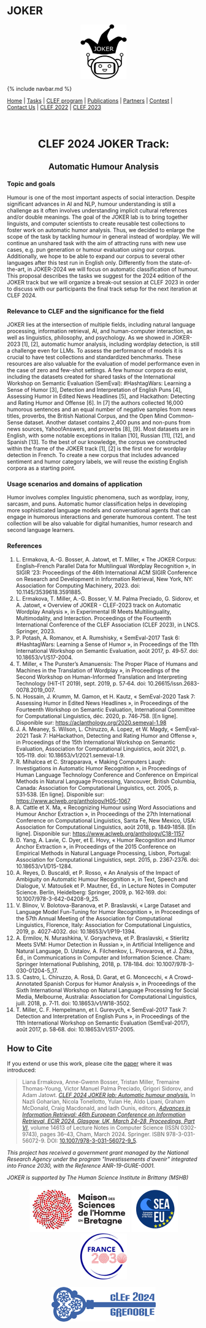
# JOKER
<p align="center">
  <img src="./img/joker.png" width="120" height="142">
</p>

{% include navbar.md %}

[Home](https://www.joker-project.com/clef-2024/) | [Tasks](https://www.joker-project.com/clef-2024/tasks) | [CLEF&nbsp;program](program) | [Publications](https://www.joker-project.com/clef-2024/publications) | [Partners](partners) | [Contest](contest) | [Contact&nbsp;Us](contact) | [CLEF&nbsp;2022](https://www.joker-project.com/clef-2022/EN/project) | [CLEF&nbsp;2023](https://www.joker-project.com/clef-2023/)

<br>
  <h1 align="center">CLEF 2024 JOKER Track:</h1>
  <h2 align="center">Automatic Humour Analysis</h2> 

### Topic and goals
Humour is one of the most important aspects of social interaction. Despite significant advances in AI and NLP, humour understanding is still a challenge as it often involves understanding implicit cultural references and/or double meanings. The goal of the JOKER lab is to bring together linguists, and computer scientists to create reusable test collections to foster work on automatic humor analysis. Thus, we decided to enlarge the scope of the task by tackling humour in general instead of wordplay. We will continue an unshared task with the aim of attracting runs with new use cases, e.g. pun generation or humour evaluation using our corpus. Additionally, we hope to be able to expand our corpus to several other languages after this test run in English only. Differently from the state-of-the-art, in JOKER-2024 we will focus on automatic classification of humour. This proposal describes the tasks we suggest for the 2024 edition of the JOKER track but we will organize a break-out session at CLEF 2023 in order to discuss with our participants the final track setup for the next iteration at CLEF 2024.

### Relevance to CLEF and the significance for the field
JOKER lies at the intersection of multiple fields, including natural language processing, information retrieval, AI, and human-computer interaction, as well as linguistics, philosophy, and psychology. As we showed in JOKER-2023 [1], [2], automatic humor analysis, including wordplay detection, is still a challenge even for LLMs. To assess the performance of models it is crucial to have test collections and standardized benchmarks. These resources are also valuable for the evaluation of model performance even in the case of zero and few-shot settings. A few humour corpora do exist, including the datasets created for shared tasks of the International Workshop on Semantic Evaluation (SemEval): #HashtagWars: Learning a Sense of Humor [3], Detection and Interpretation of English Puns [4], Assessing Humor in Edited News Headlines [5], and Hackathon: Detecting and Rating Humor and Offense [6]. In [7] the authors collected 16,000 humorous sentences and an equal number of negative samples from news titles, proverbs, the British National Corpus, and the Open Mind Common-Sense dataset. Another dataset contains 2,400 puns and non-puns from news sources, Yahoo!Answers, and proverbs [8], [9]. Most datasets are in English, with some notable exceptions in Italian [10], Russian [11], [12], and Spanish [13]. To the best of our knowledge, the corpus we constructed within the frame of the JOKER track [1], [2] is the first one for wordplay detection in French. To create a new corpus that includes advanced sentiment and humor category labels, we will reuse the existing English corpora as a starting point. 

### Usage scenarios and domains of application
Humor involves complex linguistic phenomena, such as wordplay, irony, sarcasm, and puns. Automatic humor classification helps in developing more sophisticated language models and conversational agents that can engage in humorous interactions and generate humorous content. The test collection will be also valuable for digital humanities, humor research and second language learners.
<br>

### References
1.   L. Ermakova, A.-G. Bosser, A. Jatowt, et T. Miller, « The JOKER Corpus: English–French Parallel Data for Multilingual Wordplay Recognition », in SIGIR ’23: Proceedings of the 46th International ACM SIGIR Conference on Research and Development in Information Retrieval, New York, NY: Association for Computing Machinery, 2023. doi: 10.1145/3539618.3591885.
2.   L. Ermakova, T. Miller, A.-G. Bosser, V. M. Palma Preciado, G. Sidorov, et A. Jatowt, « Overview of JOKER - CLEF-2023 track on Automatic Wordplay Analysis », in Experimental IR Meets Multilinguality, Multimodality, and Interaction. Proceedings of the Fourteenth International Conference of the CLEF Association (CLEF 2023), in LNCS. Springer, 2023.
3.   P. Potash, A. Romanov, et A. Rumshisky, « SemEval-2017 Task 6: #HashtagWars: Learning a Sense of Humor », in Proceedings of the 11th International Workshop on Semantic Evaluation, août 2017, p. 49‑57. doi: 10.18653/v1/S17-2004.
4.   T. Miller, « The Punster’s Amanuensis: The Proper Place of Humans and Machines in the Translation of Wordplay », in Proceedings of the Second Workshop on Human-Informed Translation and Interpreting Technology (HiT-IT 2019), sept. 2019, p. 57‑64. doi: 10.26615/issn.2683-0078.2019_007.
5.   N. Hossain, J. Krumm, M. Gamon, et H. Kautz, « SemEval-2020 Task 7: Assessing Humor in Edited News Headlines », in Proceedings of the Fourteenth Workshop on Semantic Evaluation, International Committee for Computational Linguistics, déc. 2020, p. 746‑758. [En ligne]. Disponible sur: https://aclanthology.org/2020.semeval-1.98
6.   J. A. Meaney, S. Wilson, L. Chiruzzo, A. Lopez, et W. Magdy, « SemEval-2021 Task 7: HaHackathon, Detecting and Rating Humor and Offense », in Proceedings of the 15th International Workshop on Semantic Evaluation, Association for Computational Linguistics, août 2021, p. 105‑119. doi: 10.18653/v1/2021.semeval-1.9.
7.   R. Mihalcea et C. Strapparava, « Making Computers Laugh: Investigations in Automatic Humor Recognition », in Proceedings of Human Language Technology Conference and Conference on Empirical Methods in Natural Language Processing, Vancouver, British Columbia, Canada: Association for Computational Linguistics, oct. 2005, p. 531‑538. [En ligne]. Disponible sur: https://www.aclweb.org/anthology/H05-1067
8.   A. Cattle et X. Ma, « Recognizing Humour using Word Associations and Humour Anchor Extraction », in Proceedings of the 27th International Conference on Computational Linguistics, Santa Fe, New Mexico, USA: Association for Computational Linguistics, août 2018, p. 1849‑1858. [En ligne]. Disponible sur: https://www.aclweb.org/anthology/C18-1157
9.   D. Yang, A. Lavie, C. Dyer, et E. Hovy, « Humor Recognition and Humor Anchor Extraction », in Proceedings of the 2015 Conference on Empirical Methods in Natural Language Processing, Lisbon, Portugal: Association for Computational Linguistics, sept. 2015, p. 2367‑2376. doi: 10.18653/v1/D15-1284.
10. A. Reyes, D. Buscaldi, et P. Rosso, « An Analysis of the Impact of Ambiguity on Automatic Humour Recognition », in Text, Speech and Dialogue, V. Matoušek et P. Mautner, Éd., in Lecture Notes in Computer Science. Berlin, Heidelberg: Springer, 2009, p. 162‑169. doi: 10.1007/978-3-642-04208-9_25.
11. V. Blinov, V. Bolotova-Baranova, et P. Braslavski, « Large Dataset and Language Model Fun-Tuning for Humor Recognition », in Proceedings of the 57th Annual Meeting of the Association for Computational Linguistics, Florence, Italy: Association for Computational Linguistics, 2019, p. 4027‑4032. doi: 10.18653/v1/P19-1394.
12. A. Ermilov, N. Murashkina, V. Goryacheva, et P. Braslavski, « Stierlitz Meets SVM: Humor Detection in Russian », in Artificial Intelligence and Natural Language, D. Ustalov, A. Filchenkov, L. Pivovarova, et J. Žižka, Éd., in Communications in Computer and Information Science. Cham: Springer International Publishing, 2018, p. 178‑184. doi: 10.1007/978-3-030-01204-5_17.
13. S. Castro, L. Chiruzzo, A. Rosá, D. Garat, et G. Moncecchi, « A Crowd-Annotated Spanish Corpus for Humor Analysis », in Proceedings of the Sixth International Workshop on Natural Language Processing for Social Media, Melbourne, Australia: Association for Computational Linguistics, juill. 2018, p. 7‑11. doi: 10.18653/v1/W18-3502.
14. T. Miller, C. F. Hempelmann, et I. Gurevych, « SemEval-2017 Task 7: Detection and Interpretation of English Puns », in Proceedings of the 11th International Workshop on Semantic Evaluation (SemEval-2017), août 2017, p. 58‑68. doi: 10.18653/v1/S17-2005.


## How to Cite
If you extend or use this work, please cite the [paper](https://link.springer.com/chapter/10.1007/978-3-031-13643-6_27) where it was introduced:

> Liana Ermakova, Anne-Gwenn Bosser, Tristan Miller, Tremaine Thomas-Young, Victor Manuel Palma Preciado, Grigori Sidorov, and Adam Jatowt. *[CLEF 2024 JOKER lab: Automatic humour analysis.](https://link.springer.com/content/pdf/10.1007/978-3-031-56072-9_5.pdf)* In Nazli Goharian, Nicola Tonellotto, Yulan He, Aldo Lipani, Graham McDonald, Craig Macdonald, and Iadh Ounis, editors, _[Advances in Information Retrieval: 46th European Conference on Information Retrieval, ECIR 2024, Glasgow, UK, March 24–28, Proceedings, Part VI](https://link.springer.com/book/10.1007/978-3-031-56072-9)_, volume 14613 of Lecture Notes in Computer Science (ISSN 0302-9743), pages 36–43, Cham, March 2024. Springer. ISBN 978-3-031-56072-9. DOI: [10.1007/978-3-031-56072-9_5](https://dx.doi.org/10.1007/978-3-031-56072-9_5).


<p>
<em>This project has received a government grant managed by the National Research Agency under the program "Investissements d'avenir" integrated into France 2030, with the Reference ANR-19-GURE-0001.</em>
</p>
<p>
<em>JOKER is supported by The Human Science Institute in Brittany (MSHB)</em>
</p>
<div align="center">
  <a href="https://www.mshb.fr"><img src="img/mshb.jpg" height="120"></a>
  <a href="https://sea-eu.org/?lang=fr"><img src="img/sea-eu.png" height="120"></a>
  <a href="https://www.gouvernement.fr/le-programme-d-investissements-d-avenir"><img src="img/Logotype France 2030.jpg" height="120"></a>
</div>
<br />
<div align="center">
  <a href="https://clef2022.clef-initiative.eu/index.php"><img src="img/clef2024.png" height="90"></a> 
</div>

